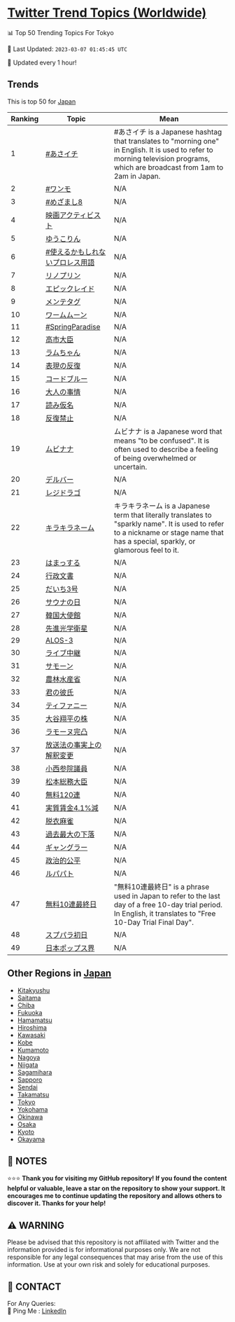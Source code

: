 [Twitter Trend Topics (Worldwide)](https://github.com/ErcinDedeoglu/Twitter-Trend-Topics)
==========


📊 Top 50 Trending Topics For Tokyo

📆 Last Updated: `2023-03-07 01:45:45 UTC`

🔧 Updated every 1 hour!


## Trends

This is top 50 for [Japan](</Japan>)

| Ranking | Topic | Mean |
| ------- | ------------ | ------------ |
| 1 | [#あさイチ](http://twitter.com/search?q=%23%e3%81%82%e3%81%95%e3%82%a4%e3%83%81) | #あさイチ is a Japanese hashtag that translates to "morning one" in English. It is used to refer to morning television programs, which are broadcast from 1am to 2am in Japan. |
| 2 | [#ワンモ](http://twitter.com/search?q=%23%e3%83%af%e3%83%b3%e3%83%a2) | N/A |
| 3 | [#めざまし8](http://twitter.com/search?q=%23%e3%82%81%e3%81%96%e3%81%be%e3%81%978) | N/A |
| 4 | [映画アクティビスト](http://twitter.com/search?q=%e6%98%a0%e7%94%bb%e3%82%a2%e3%82%af%e3%83%86%e3%82%a3%e3%83%93%e3%82%b9%e3%83%88) | N/A |
| 5 | [ゆうこりん](http://twitter.com/search?q=%e3%82%86%e3%81%86%e3%81%93%e3%82%8a%e3%82%93) | N/A |
| 6 | [#使えるかもしれないプロレス用語](http://twitter.com/search?q=%23%e4%bd%bf%e3%81%88%e3%82%8b%e3%81%8b%e3%82%82%e3%81%97%e3%82%8c%e3%81%aa%e3%81%84%e3%83%97%e3%83%ad%e3%83%ac%e3%82%b9%e7%94%a8%e8%aa%9e) | N/A |
| 7 | [リノプリン](http://twitter.com/search?q=%e3%83%aa%e3%83%8e%e3%83%97%e3%83%aa%e3%83%b3) | N/A |
| 8 | [エピックレイド](http://twitter.com/search?q=%e3%82%a8%e3%83%94%e3%83%83%e3%82%af%e3%83%ac%e3%82%a4%e3%83%89) | N/A |
| 9 | [メンテタグ](http://twitter.com/search?q=%e3%83%a1%e3%83%b3%e3%83%86%e3%82%bf%e3%82%b0) | N/A |
| 10 | [ワームムーン](http://twitter.com/search?q=%e3%83%af%e3%83%bc%e3%83%a0%e3%83%a0%e3%83%bc%e3%83%b3) | N/A |
| 11 | [#SpringParadise](http://twitter.com/search?q=%23SpringParadise) | N/A |
| 12 | [高市大臣](http://twitter.com/search?q=%e9%ab%98%e5%b8%82%e5%a4%a7%e8%87%a3) | N/A |
| 13 | [ラムちゃん](http://twitter.com/search?q=%e3%83%a9%e3%83%a0%e3%81%a1%e3%82%83%e3%82%93) | N/A |
| 14 | [表現の反復](http://twitter.com/search?q=%e8%a1%a8%e7%8f%be%e3%81%ae%e5%8f%8d%e5%be%a9) | N/A |
| 15 | [コードブルー](http://twitter.com/search?q=%e3%82%b3%e3%83%bc%e3%83%89%e3%83%96%e3%83%ab%e3%83%bc) | N/A |
| 16 | [大人の事情](http://twitter.com/search?q=%e5%a4%a7%e4%ba%ba%e3%81%ae%e4%ba%8b%e6%83%85) | N/A |
| 17 | [読み仮名](http://twitter.com/search?q=%e8%aa%ad%e3%81%bf%e4%bb%ae%e5%90%8d) | N/A |
| 18 | [反復禁止](http://twitter.com/search?q=%e5%8f%8d%e5%be%a9%e7%a6%81%e6%ad%a2) | N/A |
| 19 | [ムビナナ](http://twitter.com/search?q=%e3%83%a0%e3%83%93%e3%83%8a%e3%83%8a) | ムビナナ is a Japanese word that means "to be confused". It is often used to describe a feeling of being overwhelmed or uncertain. |
| 20 | [デルバー](http://twitter.com/search?q=%e3%83%87%e3%83%ab%e3%83%90%e3%83%bc) | N/A |
| 21 | [レジドラゴ](http://twitter.com/search?q=%e3%83%ac%e3%82%b8%e3%83%89%e3%83%a9%e3%82%b4) | N/A |
| 22 | [キラキラネーム](http://twitter.com/search?q=%e3%82%ad%e3%83%a9%e3%82%ad%e3%83%a9%e3%83%8d%e3%83%bc%e3%83%a0) | キラキラネーム is a Japanese term that literally translates to "sparkly name". It is used to refer to a nickname or stage name that has a special, sparkly, or glamorous feel to it. |
| 23 | [はまっする](http://twitter.com/search?q=%e3%81%af%e3%81%be%e3%81%a3%e3%81%99%e3%82%8b) | N/A |
| 24 | [行政文書](http://twitter.com/search?q=%e8%a1%8c%e6%94%bf%e6%96%87%e6%9b%b8) | N/A |
| 25 | [だいち3号](http://twitter.com/search?q=%e3%81%a0%e3%81%84%e3%81%a13%e5%8f%b7) | N/A |
| 26 | [サウナの日](http://twitter.com/search?q=%e3%82%b5%e3%82%a6%e3%83%8a%e3%81%ae%e6%97%a5) | N/A |
| 27 | [韓国大使館](http://twitter.com/search?q=%e9%9f%93%e5%9b%bd%e5%a4%a7%e4%bd%bf%e9%a4%a8) | N/A |
| 28 | [先進光学衛星](http://twitter.com/search?q=%e5%85%88%e9%80%b2%e5%85%89%e5%ad%a6%e8%a1%9b%e6%98%9f) | N/A |
| 29 | [ALOS-3](http://twitter.com/search?q=ALOS-3) | N/A |
| 30 | [ライブ中継](http://twitter.com/search?q=%e3%83%a9%e3%82%a4%e3%83%96%e4%b8%ad%e7%b6%99) | N/A |
| 31 | [サモーン](http://twitter.com/search?q=%e3%82%b5%e3%83%a2%e3%83%bc%e3%83%b3) | N/A |
| 32 | [農林水産省](http://twitter.com/search?q=%e8%be%b2%e6%9e%97%e6%b0%b4%e7%94%a3%e7%9c%81) | N/A |
| 33 | [君の彼氏](http://twitter.com/search?q=%e5%90%9b%e3%81%ae%e5%bd%bc%e6%b0%8f) | N/A |
| 34 | [ティファニー](http://twitter.com/search?q=%e3%83%86%e3%82%a3%e3%83%95%e3%82%a1%e3%83%8b%e3%83%bc) | N/A |
| 35 | [大谷翔平の株](http://twitter.com/search?q=%e5%a4%a7%e8%b0%b7%e7%bf%94%e5%b9%b3%e3%81%ae%e6%a0%aa) | N/A |
| 36 | [ラモーヌ完凸](http://twitter.com/search?q=%e3%83%a9%e3%83%a2%e3%83%bc%e3%83%8c%e5%ae%8c%e5%87%b8) | N/A |
| 37 | [放送法の事実上の解釈変更](http://twitter.com/search?q=%e6%94%be%e9%80%81%e6%b3%95%e3%81%ae%e4%ba%8b%e5%ae%9f%e4%b8%8a%e3%81%ae%e8%a7%a3%e9%87%88%e5%a4%89%e6%9b%b4) | N/A |
| 38 | [小西参院議員](http://twitter.com/search?q=%e5%b0%8f%e8%a5%bf%e5%8f%82%e9%99%a2%e8%ad%b0%e5%93%a1) | N/A |
| 39 | [松本総務大臣](http://twitter.com/search?q=%e6%9d%be%e6%9c%ac%e7%b7%8f%e5%8b%99%e5%a4%a7%e8%87%a3) | N/A |
| 40 | [無料120連](http://twitter.com/search?q=%e7%84%a1%e6%96%99120%e9%80%a3) | N/A |
| 41 | [実質賃金4.1%減](http://twitter.com/search?q=%e5%ae%9f%e8%b3%aa%e8%b3%83%e9%87%914.1%25%e6%b8%9b) | N/A |
| 42 | [脱衣麻雀](http://twitter.com/search?q=%e8%84%b1%e8%a1%a3%e9%ba%bb%e9%9b%80) | N/A |
| 43 | [過去最大の下落](http://twitter.com/search?q=%e9%81%8e%e5%8e%bb%e6%9c%80%e5%a4%a7%e3%81%ae%e4%b8%8b%e8%90%bd) | N/A |
| 44 | [ギャングラー](http://twitter.com/search?q=%e3%82%ae%e3%83%a3%e3%83%b3%e3%82%b0%e3%83%a9%e3%83%bc) | N/A |
| 45 | [政治的公平](http://twitter.com/search?q=%e6%94%bf%e6%b2%bb%e7%9a%84%e5%85%ac%e5%b9%b3) | N/A |
| 46 | [ルパパト](http://twitter.com/search?q=%e3%83%ab%e3%83%91%e3%83%91%e3%83%88) | N/A |
| 47 | [無料10連最終日](http://twitter.com/search?q=%e7%84%a1%e6%96%9910%e9%80%a3%e6%9c%80%e7%b5%82%e6%97%a5) | "無料10連最終日" is a phrase used in Japan to refer to the last day of a free 10-day trial period. In English, it translates to "Free 10-Day Trial Final Day". |
| 48 | [スプパラ初日](http://twitter.com/search?q=%e3%82%b9%e3%83%97%e3%83%91%e3%83%a9%e5%88%9d%e6%97%a5) | N/A |
| 49 | [日本ポップス界](http://twitter.com/search?q=%e6%97%a5%e6%9c%ac%e3%83%9d%e3%83%83%e3%83%97%e3%82%b9%e7%95%8c) | N/A |



## Other Regions in [Japan](</Japan>)

* [Kitakyushu](</Japan/Kitakyushu.md>)
* [Saitama](</Japan/Saitama.md>)
* [Chiba](</Japan/Chiba.md>)
* [Fukuoka](</Japan/Fukuoka.md>)
* [Hamamatsu](</Japan/Hamamatsu.md>)
* [Hiroshima](</Japan/Hiroshima.md>)
* [Kawasaki](</Japan/Kawasaki.md>)
* [Kobe](</Japan/Kobe.md>)
* [Kumamoto](</Japan/Kumamoto.md>)
* [Nagoya](</Japan/Nagoya.md>)
* [Niigata](</Japan/Niigata.md>)
* [Sagamihara](</Japan/Sagamihara.md>)
* [Sapporo](</Japan/Sapporo.md>)
* [Sendai](</Japan/Sendai.md>)
* [Takamatsu](</Japan/Takamatsu.md>)
* [Tokyo](</Japan/Tokyo.md>)
* [Yokohama](</Japan/Yokohama.md>)
* [Okinawa](</Japan/Okinawa.md>)
* [Osaka](</Japan/Osaka.md>)
* [Kyoto](</Japan/Kyoto.md>)
* [Okayama](</Japan/Okayama.md>)



## 📝 NOTES

⭐⭐⭐ **Thank you for visiting my GitHub repository! If you found the content helpful or valuable, leave a star on the repository to show your support. It encourages me to continue updating the repository and allows others to discover it. Thanks for your help!**


## ⚠️ WARNING

Please be advised that this repository is not affiliated with Twitter and the information provided is for informational purposes only. We are not responsible for any legal consequences that may arise from the use of this information. Use at your own risk and solely for educational purposes.


## 📨 CONTACT

 For Any Queries:  
            🏓 Ping Me : [LinkedIn](https://www.linkedin.com/in/ercindedeoglu/)
